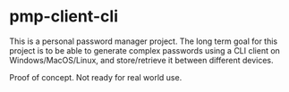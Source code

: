# pmp-client-cli
This is a personal password manager project. The long term goal for this project is to be able to generate complex passwords using a CLI client on Windows/MacOS/Linux, and store/retrieve it between different devices.

Proof of concept. Not ready for real world use.
